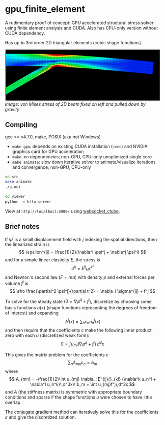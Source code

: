# gpu_finite_element
A rudimentary proof of concept: GPU accelerated structural stress solver using
finite element analysis and CUDA. Also has CPU-only version without CUDA
dependency.

Has up to 3rd order 2D triangular elements (cubic shape functions).

![beam.png](beam.png)
*Image: von Mises stress of 2D beam fixed on left and pulled down by gravity*

## Compiling
gcc >= v4.7.0, make, POSIX (aka not Windows)
- `make gpu`: depends on existing CUDA installation (`nvcc`) and NVIDIA graphics
card for GPU acceleration
- `make`: no dependencies; non-GPU, CPU-only unoptimized single core
- `make animate`: slow down iterative solver to animate/visualize iterations and
convergence; non-GPU, CPU-only

```bash
cd src
make animate
./a.out
```
```bash
cd viewer
python -m http.server
```
View at `http://localhost:8000/` using [websocket_ctube](https://github.com/bryance-oyang/websocket_ctube).

## Brief notes
If $\psi^j$ is a small displacement field with $j$ indexing the spatial
directions, then the linearized strain is
$$
\epsilon^{ij} = \frac{1}{2}(\nabla^i \psi^j + \nabla^j \psi^i)
$$
and for a simple linear elasticity $E$, the stress is
$$
\sigma^{ij} = E^{ij}{}_{kl} \epsilon^{kl}
$$
and Newton's second law $(F = ma)$ with density $\rho$ and external forces per
volume $f^j$ is
$$
\rho \frac{\partial^2 \psi^j}{\partial t^2} = \nabla_i \sigma^{ij} + f^j
$$

To solve for the steady state
($0 = \nabla_i \sigma^{ij} + f^j$),
discretize by choosing some basis functions $u(x)$ (shape functions representing
the degrees of freedom of interest) and expanding
$$
\psi^j(x) = \sum_n c_n u_n^j(x)
$$
and then require that the coefficients $c$ make the following inner product zero
with each $u$ (discretized weak form):
$$
0 = \int u_{mj} (\nabla_i \sigma^{ij} + f^j)\,d^3x
$$

This gives the matrix problem for the coefficients $c$
$$
\sum_{n} A_{mn} c_n = b_m
$$
where
$$
A_{mn} = -\frac{1}{2}\int u_{mj} \nabla_i E^{ij}{}_{kl} (\nabla^k u_n^l + \nabla^l u_n^k)\,d^3x\\
b_m = \int u_{mj}f^j\,d^3x
$$
and $A$ (the stiffness matrix) is symmetric with appropriate boundary conditions
and sparse if the shape functions $u$ were chosen to have little overlap.

The conjugate gradient method can iteratively solve this for the coefficients
$c$ and give the discretized solution.
